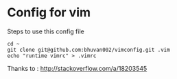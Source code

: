 Config for vim
==============

Steps to use this config file

    cd ~
    git clone git@github.com:bhuvan002/vimconfig.git .vim
    echo "runtime vimrc" > .vimrc
    
Thanks to : http://stackoverflow.com/a/18203545
